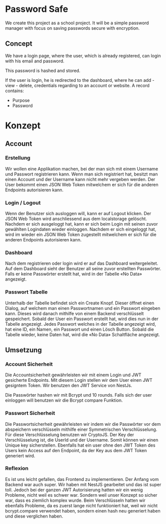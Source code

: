 # Password Safe

We create this project as a school project. It will be a simple password manager with focus on saving passwords secure with encryption.

## Concept

We have a login page, where the user, which is already registered, can login with his email and password.

This password is hashed and stored.

If the user is login, he is redirected to the dashboard, where he can add - view - delete, credentials regarding to an account or website.
A record contains:

- Purpose
- Password

# Konzept

## Account

### Erstellung

Wir wollen eine Applikation machen, bei der man sich mit einem Username und Passwort registrieren kann. Wenn man sich registriert hat, besitzt man einen Account und der Username kann nicht mehr vergeben werden. Der User bekommt einen JSON Web Token mitwelchem er sich für die anderen Endpoints autorisieren kann.

### Login / Logout

Wenn der Benutzer sich ausloggen will, kann er auf Logout klicken. Der JSON Web Token wird anschliessend aus dem localstorage gelöscht. Nachdem er sich ausgeloggt hat, kann er sich beim Login mit seinen zuvor gewählten Logindaten wieder einloggen. Nachdem er sich eingeloggt hat, wird im wieder ein JSON Web Token zugestellt mitwelchem er sich für die anderen Endpoints autorisieren kann.

### Dashboard

Nach dem registrieren oder login wird er auf das Dashboard weitergeleitet. Auf dem Dashboard sieht der Benutzer all seine zuvor erstellten Passwörter. Falls er keine Passwörter erstellt hat, wird in der Tabelle «No Data» angezeigt.

### Passwort Tabelle

Unterhalb der Tabelle befindet sich ein Create Knopf. Dieser öffnet einen Dialog, auf welchem man einen Passwortnamen und ein Passwort eingeben kann. Dieses wird danach mithilfe von einem Backend verschlüsselt gespeichert. Sobald der User ein Passwort erstellt hat, wird dies nun in der Tabelle angezeigt. Jedes Passwort welches in der Tabelle angezeigt wird, hat eine ID, ein Namen, ein Passwort und einen Lösch Button. Sobald die Tabelle wieder, keine Daten hat, wird die «No Data» Schaltfläche angezeigt.

## Umsetzung

### Account Sicherheit

Die Accountsicherheit gewährleisten wir mit einem Login und JWT gesicherte Endpoints. Mit diesem Login stellen wir dem User einen JWT gesigntem Token. Wir benutzen den JWT Service von NestJs.

Die Passwörter hashen wir mit Bcrypt und 10 rounds. Falls sich der user einloggen will benutzen wir die Bcrypt compare Funktion.

### Passwort Sicherheit

Die Passwortsicherheit gewährleisten wir indem wir die Passwörter vor dem abspeichern verschlüsseln mithilfe einer Symmetrischen Verschlüsselung. Für diese Verschlüsselung benutzen wir CryptoJS. Der Key der Verschlüsselung ist, die UserId und der Username. Somit können wir einen Unique key sicherstellen. Ebenfalls hat ein user ohne den JWT Token des Users kein Access auf den Endpoint, da der Key aus dem JWT Token generiert wird.

### Reflexion

Es ist uns leicht gefallen, das Frontend zu implementieren. Der Anfang vom Backend war auch super. Wir haben mit NestJS gearbeitet und das ist super toll. Jedoch bei der ganzen JWT Autorisierung hatten wir ein wenig Probleme, nicht weil es schwer war. Sondern weil unser Konzept so sicher war, dass es ziemlich komplex wurde.
Beim Verschlüsseln hatten wir ebenfalls Probleme, da es zuerst lange nicht funktioniert hat, weil wir nicht bcrypt.compare verwendet haben, sondern einen hash neu generiert haben und diese verglichen haben.
